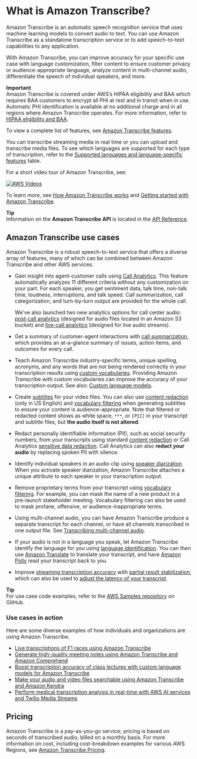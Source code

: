 # What is Amazon Transcribe?<a name="what-is"></a>

Amazon Transcribe is an automatic speech recognition service that uses machine learning models to convert audio to text\. You can use Amazon Transcribe as a standalone transcription service or to add speech\-to\-text capabilities to any application\.

With Amazon Transcribe, you can improve accuracy for your specific use case with language customization, filter content to ensure customer privacy or audience\-appropriate language, analyze content in multi\-channel audio, differentiate the speech of individual speakers, and more\.

**Important**  
Amazon Transcribe is covered under AWS’s HIPAA eligibility and BAA which requires BAA customers to encrypt all PHI at rest and in transit when in use\. Automatic PHI identification is available at no additional charge and in all regions where Amazon Transcribe operates\. For more information, refer to [ HIPAA eligibility and BAA](http://aws.amazon.com/compliance/hipaa-compliance/)\.

To view a complete list of features, see [Amazon Transcribe features](feature-matrix.md)\.

You can transcribe streaming media in real time or you can upload and transcribe media files\. To see which languages are supported for each type of transcription, refer to the [Supported languages and language\-specific features](supported-languages.md) table\.

For a short video tour of Amazon Transcribe, see:

[![AWS Videos](http://img.youtube.com/vi/https://www.youtube.com/embed/zD8NMw4T1TI/0.jpg)](http://www.youtube.com/watch?v=https://www.youtube.com/embed/zD8NMw4T1TI)

To learn more, see [How Amazon Transcribe works](how-it-works.md) and [Getting started with Amazon Transcribe](getting-started.md)\.

**Tip**  
Information on the **Amazon Transcribe API** is located in the [API Reference](https://docs.aws.amazon.com/transcribe/latest/APIReference/Welcome.html)\.

## Amazon Transcribe use cases<a name="transcribe-use-cases"></a>

Amazon Transcribe is a robust speech\-to\-text service that offers a diverse array of features, many of which can be combined between Amazon Transcribe and other AWS services\.
+ Gain insight into agent\-customer calls using [Call Analytics](call-analytics.md)\. This feature automatically analyzes 11 different criteria without any customization on your part\. For each speaker, you get sentiment data, talk time, non\-talk time, loudness, interruptions, and talk speed\. Call summarization, call categorization, and turn\-by\-turn output are provided for the whole call\.

  We've also launched two new analytics options for call center audio: [post\-call analytics](http://aws.amazon.com/blogs/machine-learning/post-call-analytics-for-your-contact-center-with-amazon-language-ai-services/) \(designed for audio files located in an Amazon S3 bucket\) and [live\-call analytics](http://aws.amazon.com/blogs/machine-learning/live-call-analytics-for-your-contact-center-with-amazon-language-ai-services/) \(designed for live audio streams\)\.
+ Get a summary of customer\-agent interactions with [call summarization](call-analytics-insights.md#call-analytics-insights-summarization), which provides an at\-a\-glance summary of issues, action items, and outcomes for every call\.
+ Teach Amazon Transcribe industry\-specific terms, unique spelling, acronyms, and any words that are not being rendered correctly in your transcription results using [custom vocabularies](custom-vocabulary.md)\. Providing Amazon Transcribe with custom vocabularies can improve the accuracy of your transcription output\. See also: [Custom language models](custom-language-models.md)\.
+ Create [subtitles](subtitles.md) for your video files\. You can also use [content redaction](pii-redaction.md) \(only in US English\) and [vocabulary filtering](vocabulary-filtering.md) when generating subtitles to ensure your content is audience\-appropriate\. Note that filtered or redacted content shows as white space, `***`, or `[PII]` in your transcript and subtitle files, but **the audio itself is not altered**\.
+ Redact personally identifiable information \(PII\), such as social security numbers, from your transcripts using standard [content redaction](pii-redaction.md) or Call Analytics [sensitive data redaction](call-analytics-insights.md#call-analytics-insights-redaction)\. Call Analytics can also **redact your audio** by replacing spoken PII with silence\.
+ Identify individual speakers in an audio clip using [speaker diarization](diarization.md)\. When you activate speaker diarization, Amazon Transcribe attaches a unique attribute to each speaker in your transcription output\.
+ Remove proprietary terms from your transcript using [vocabulary filtering](vocabulary-filtering.md)\. For example, you can mask the name of a new product in a pre\-launch stakeholder meeting\. Vocabulary filtering can also be used to mask profane, offensive, or audience\-inappropriate terms\.
+ Using multi\-channel audio, you can have Amazon Transcribe produce a separate transcript for each channel, or have all channels transcribed in one output file\. See [Transcribing multi\-channel audio](channel-id.md)\.
+ If your audio is not in a language you speak, let Amazon Transcribe identify the language for you using [language identification](lang-id.md)\. You can then use [Amazon Translate](https://docs.aws.amazon.com/translate/latest/dg/what-is.html) to translate your transcript, and have [Amazon Polly](https://docs.aws.amazon.com/polly/latest/dg/what-is.html) read your transcript back to you\.
+ Improve [streaming transcription accuracy](http://aws.amazon.com/blogs/media/what-was-that-increasing-subtitle-accuracy-for-live-broadcasts-using-amazon-transcribe/) with [partial result stabilization](streaming.md#streaming-partial-result-stabilization), which can also be used to [adjust the latency of your transcript](http://aws.amazon.com/blogs/machine-learning/amazon-transcribe-now-supports-partial-results-stabilization-for-streaming-audio/)\.

**Tip**  
For use case code examples, refer to the [AWS Samples repository](https://github.com/orgs/aws-samples/repositories?language=&q=transcribe&sort=&type=all) on GitHub\.

### Use cases in action<a name="transcribe-use-cases-in-action"></a>

Here are some diverse examples of how individuals and organizations are using Amazon Transcribe\.
+ [Live transcriptions of F1 races using Amazon Transcribe](http://aws.amazon.com/blogs/machine-learning/live-transcriptions-of-f1-races-using-amazon-transcribe/)
+ [Generate high\-quality meeting notes using Amazon Transcribe and Amazon Comprehend](http://aws.amazon.com/blogs/machine-learning/generate-high-quality-meeting-notes-using-amazon-transcribe-and-amazon-comprehend/)
+ [Boost transcription accuracy of class lectures with custom language models for Amazon Transcribe](http://aws.amazon.com/blogs/machine-learning/transcribe-class-lectures-accurately-using-amazon-transcribe-with-custom-language-models/)
+ [Make your audio and video files searchable using Amazon Transcribe and Amazon Kendra](http://aws.amazon.com/blogs/machine-learning/make-your-audio-and-video-files-searchable-using-amazon-transcribe-and-amazon-kendra/)
+ [Perform medical transcription analysis in real\-time with AWS AI services and Twilio Media Streams](http://aws.amazon.com/blogs/machine-learning/perform-medical-transcription-analysis-in-real-time-with-amazon-transcribe-medical-and-amazon-comprehend-medical-with-twilio-media-streams/)

## Pricing<a name="transcribe-pricing"></a>

Amazon Transcribe is a pay\-as\-you\-go service; pricing is based on seconds of transcribed audio, billed on a monthly basis\. For more information on cost, including cost\-breakdown examples for various AWS Regions, see [Amazon Transcribe Pricing](http://aws.amazon.com/transcribe/pricing/)\.